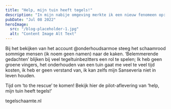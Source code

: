 ```yaml
---
title: "Help, mijn tuin heeft tegels!"
description: "In mijn nabije omgeving merkte ik een nieuw fenomeen op: ‘Tegelschaamte’."
pubDate: "Jul 08 2022"
heroImage:
  src: "/blog-placeholder-1.jpg"
  alt: "Content Image Alt Text"
---
```


Bij het bekijken van het account @onderhoudsarmoe steeg het schaamrood sommige mensen (ik noem geen namen) naar de kaken. ‘Belemmerende gedachten’ blijken bij veel tegeltuinbezitters een rol te spelen; Ik heb geen groene vingers, het onderhouden van een tuin gaat me veel te veel tijd kosten, ik heb er geen verstand van, ik kan zelfs mijn Sanseveria niet in leven houden.

Tijd om ‘to the rescue’ te komen! Bekijk hier de pilot-aflevering van ‘help, mijn tuin heeft tegels!’

tegelschaamte.nl
